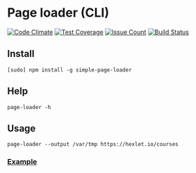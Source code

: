 # Page loader (CLI)

[![Code Climate](https://codeclimate.com/github/viprogramm/project-lvl3-s71/badges/gpa.svg)](https://codeclimate.com/github/viprogramm/project-lvl3-s71)
[![Test Coverage](https://codeclimate.com/github/viprogramm/project-lvl3-s71/badges/coverage.svg)](https://codeclimate.com/github/viprogramm/project-lvl3-s71/coverage)
[![Issue Count](https://codeclimate.com/github/viprogramm/project-lvl3-s71/badges/issue_count.svg)](https://codeclimate.com/github/viprogramm/project-lvl3-s71)
[![Build Status](https://travis-ci.org/viprogramm/page-loader.svg?branch=master)](https://travis-ci.org/viprogramm/page-loader)
## Install
```
[sudo] npm install -g simple-page-loader
```
## Help
```
page-loader -h
```
## Usage
```
page-loader --output /var/tmp https://hexlet.io/courses
```

### [Example](https://asciinema.org/a/ba957ruc32kqbiwyanxs782yn)